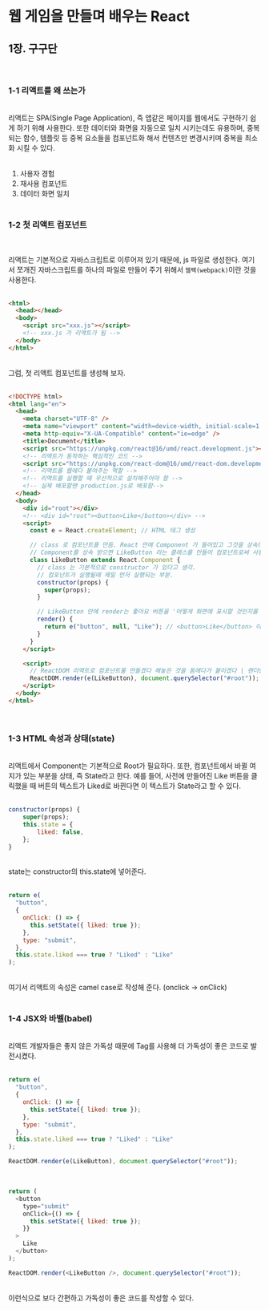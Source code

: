 # 웹 게임을 만들며 배우는 React

## 1장. 구구단

<br>

### 1-1 리액트를 왜 쓰는가

<br>
리액트는 SPA(Single Page Application), 즉 앱같은 페이지를 웹에서도 구현하기 쉽게 하기 위해 사용한다. 또한 데이터와 화면을 자동으로 일치 시키는데도 유용하며, 중복되는 함수, 템플릿 등 중복 요소들을 컴포넌트화 해서 컨텐츠만 변경시키며 중복을 최소화 시킬 수 있다.
<br><br>

1. 사용자 경험
2. 재사용 컴포넌트
3. 데이터 화면 일치
   <br><br>

### 1-2 첫 리액트 컴포넌트

<br>

리액트는 기본적으로 자바스크립트로 이루어져 있기 때문에, js 파일로 생성한다. 여기서 쪼개진 자바스크립트를 하나의 파일로 만들어 주기 위해서 `웹팩(webpack)`이란 것을 사용한다.
<br><br>

```html
<html>
  <head></head>
  <body>
    <script src="xxx.js"></script>
    <!-- xxx.js 가 리액트가 됨 -->
  </body>
</html>
```

<br>
그럼, 첫 리액트 컴포넌트를 생성해 보자.
<br><br>

```html
<!DOCTYPE html>
<html lang="en">
  <head>
    <meta charset="UTF-8" />
    <meta name="viewport" content="width=device-width, initial-scale=1.0" />
    <meta http-equiv="X-UA-Compatible" content="ie=edge" />
    <title>Document</title>
    <script src="https://unpkg.com/react@16/umd/react.development.js"></script>
    <!-- 리액트가 동작하는 핵심적인 코드 -->
    <script src="https://unpkg.com/react-dom@16/umd/react-dom.development.js"></script>
    <!-- 리액트를 웹에다 붙여주는 역할 -->
    <!-- 리액트를 실행할 때 우선적으로 설치해주어야 함 -->
    <!-- 실제 배포할땐 production.js로 배포함-->
  </head>
  <body>
    <div id="root"></div>
    <!-- <div id="root"><button>Like</button></div> -->
    <script>
      const e = React.createElement; // HTML 태그 생성

      // class 로 컴포넌트를 만듬. React 안에 Component 가 들어있고 그것을 상속(extends)을 받음
      // Component를 상속 받으면 LikeButton 라는 클래스를 만들어 컴포넌트로써 사용
      class LikeButton extends React.Component {
        // class 는 기본적으로 constructor 가 있다고 생각.
        // 컴포넌트가 실행될때 제일 먼저 실행되는 부분.
        constructor(props) {
          super(props);
        }

        // LikeButton 안에 render는 좋아요 버튼을 '어떻게 화면에 표시할 것인지를 결정'해 주는 메서드
        render() {
          return e("button", null, "Like"); // <button>Like</button> 이런 태그를 만들려함
        }
      }
    </script>

    <script>
      // ReactDOM 리액트로 컴포넌트룰 만들겠다 해놓은 것을 돔에다가 붙이겠다 | 랜더링을 해준다
      ReactDOM.render(e(LikeButton), document.querySelector("#root"));
    </script>
  </body>
</html>
```

<br>

### 1-3 HTML 속성과 상태(state)

<br>
리액트에서 Component는 기본적으로 Root가 필요하다. 또한, 컴포넌트에서 바뀔 여지가 있는 부분을 상태, 즉 State라고 한다. 예를 들어, 사전에 만들어진 Like 버튼을 클릭했을 때 버튼의 텍스트가 Liked로 바뀐다면 이 텍스트가 State라고 할 수 있다. 
<br><br>

```js
constructor(props) {
    super(props);
    this.state = {
        liked: false,
    };
}
```

<br>
state는 constructor의 this.state에 넣어준다. 
<br><br>

```js
return e(
  "button",
  {
    onClick: () => {
      this.setState({ liked: true });
    },
    type: "submit",
  },
  this.state.liked === true ? "Liked" : "Like"
);
```

<br>
여기서 리액트의 속성은 camel case로 작성해 준다. (onclick -> onClick)
<br><br>

### 1-4 JSX와 바벨(babel)

<br>
리액트 개발자들은 좋지 않은 가독성 때문에 Tag를 사용해 더 가독성이 좋은 코드로 발전시켰다. 
<br><br>

```js
return e(
  "button",
  {
    onClick: () => {
      this.setState({ liked: true });
    },
    type: "submit",
  },
  this.state.liked === true ? "Liked" : "Like"
);

ReactDOM.render(e(LikeButton), document.querySelector("#root"));
```

<br>

```js
return (
  <button
    type="submit"
    onClick={() => {
      this.setState({ liked: true });
    }}
  >
    Like
  </button>
);

ReactDOM.render(<LikeButton />, document.querySelector("#root"));
```

<br> 이런식으로 보다 간편하고 가독성이 좋은 코드를 작성할 수 있다.

